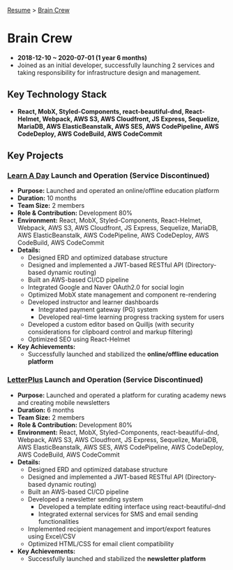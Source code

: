 [Resume](../README.md) &gt; [Brain Crew](./3_braincrew.md)

# Brain Crew

- **2018-12-10 ~ 2020-07-01 (1 year 6 months)**
- Joined as an initial developer, successfully launching 2 services and taking responsibility for infrastructure design and management.

## Key Technology Stack

- **React, MobX, Styled-Components, react-beautiful-dnd, React-Helmet, Webpack, AWS S3, AWS Cloudfront, JS Express, Sequelize, MariaDB, AWS ElasticBeanstalk, AWS SES, AWS CodePipeline, AWS CodeDeploy, AWS CodeBuild, AWS CodeCommit**

## Key Projects

### [Learn A Day](https://learnaday.kr/) Launch and Operation (Service Discontinued)

- **Purpose:** Launched and operated an online/offline education platform
- **Duration:** 10 months
- **Team Size:** 2 members
- **Role & Contribution:** Development 80%
- **Environment:** React, MobX, Styled-Components, React-Helmet, Webpack, AWS S3, AWS Cloudfront, JS Express, Sequelize, MariaDB, AWS ElasticBeanstalk, AWS CodePipeline, AWS CodeDeploy, AWS CodeBuild, AWS CodeCommit
- **Details:**
  - Designed ERD and optimized database structure
  - Designed and implemented a JWT-based RESTful API (Directory-based dynamic routing)
  - Built an AWS-based CI/CD pipeline
  - Integrated Google and Naver OAuth2.0 for social login
  - Optimized MobX state management and component re-rendering
  - Developed instructor and learner dashboards
      - Integrated payment gateway (PG) system
      - Developed real-time learning progress tracking system for users
  - Developed a custom editor based on Quilljs (with security considerations for clipboard control and markup filtering)
  - Optimized SEO using React-Helmet
- **Key Achievements:**
  - Successfully launched and stabilized the **online/offline education platform**

### [LetterPlus](https://letter.plus/) Launch and Operation (Service Discontinued)

- **Purpose:** Launched and operated a platform for curating academy news and creating mobile newsletters
- **Duration:** 6 months
- **Team Size:** 2 members
- **Role & Contribution:** Development 80%
- **Environment:** React, MobX, Styled-Components, react-beautiful-dnd, Webpack, AWS S3, AWS Cloudfront, JS Express, Sequelize, MariaDB, AWS ElasticBeanstalk, AWS SES, AWS CodePipeline, AWS CodeDeploy, AWS CodeBuild, AWS CodeCommit
- **Details:**
  - Designed ERD and optimized database structure
  - Designed and implemented a JWT-based RESTful API (Directory-based dynamic routing)
  - Built an AWS-based CI/CD pipeline
  - Developed a newsletter sending system
      - Developed a template editing interface using react-beautiful-dnd
      - Integrated external services for SMS and email sending functionalities
  - Implemented recipient management and import/export features using Excel/CSV
  - Optimized HTML/CSS for email client compatibility
- **Key Achievements:**
  - Successfully launched and stabilized the **newsletter platform**
